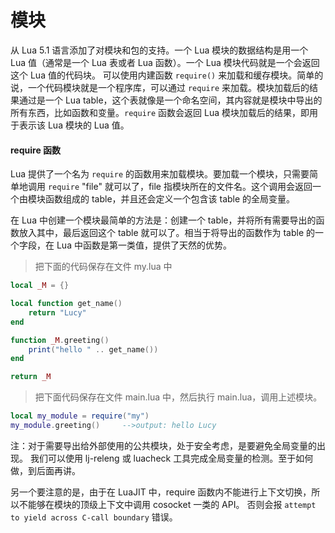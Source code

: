 # 模块

从 Lua 5.1 语言添加了对模块和包的支持。一个 Lua 模块的数据结构是用一个 Lua 值（通常是一个 Lua 表或者 Lua 函数）。一个 Lua 模块代码就是一个会返回这个 Lua 值的代码块。
可以使用内建函数 `require()` 来加载和缓存模块。简单的说，一个代码模块就是一个程序库，可以通过 `require` 来加载。模块加载后的结果通过是一个 Lua table，这个表就像是一个命名空间，其内容就是模块中导出的所有东西，比如函数和变量。`require` 函数会返回 Lua 模块加载后的结果，即用于表示该 Lua 模块的 Lua 值。

#### require 函数

Lua 提供了一个名为 `require` 的函数用来加载模块。要加载一个模块，只需要简单地调用 `require` "file" 就可以了，file 指模块所在的文件名。这个调用会返回一个由模块函数组成的 table，并且还会定义一个包含该 table 的全局变量。

在 Lua 中创建一个模块最简单的方法是：创建一个 table，并将所有需要导出的函数放入其中，最后返回这个 table 就可以了。相当于将导出的函数作为 table 的一个字段，在 Lua 中函数是第一类值，提供了天然的优势。

> 把下面的代码保存在文件 my.lua 中

```lua
local _M = {}

local function get_name()
    return "Lucy"
end

function _M.greeting()
    print("hello " .. get_name())
end

return _M
```

> 把下面代码保存在文件 main.lua 中，然后执行 main.lua，调用上述模块。

```lua
local my_module = require("my")
my_module.greeting()     -->output: hello Lucy
```

注：对于需要导出给外部使用的公共模块，处于安全考虑，是要避免全局变量的出现。
我们可以使用 lj-releng 或 luacheck 工具完成全局变量的检测。至于如何做，到后面再讲。

另一个要注意的是，由于在 LuaJIT 中，require 函数内不能进行上下文切换，所以不能够在模块的顶级上下文中调用 cosocket 一类的 API。
否则会报 `attempt to yield across C-call boundary` 错误。
